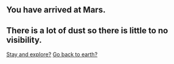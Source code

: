 You have arrived at Mars.
---
There is a lot of dust so there is little to no visibility.
---
[Stay and explore?](building.md)
[Go back to earth?](survived.md)
